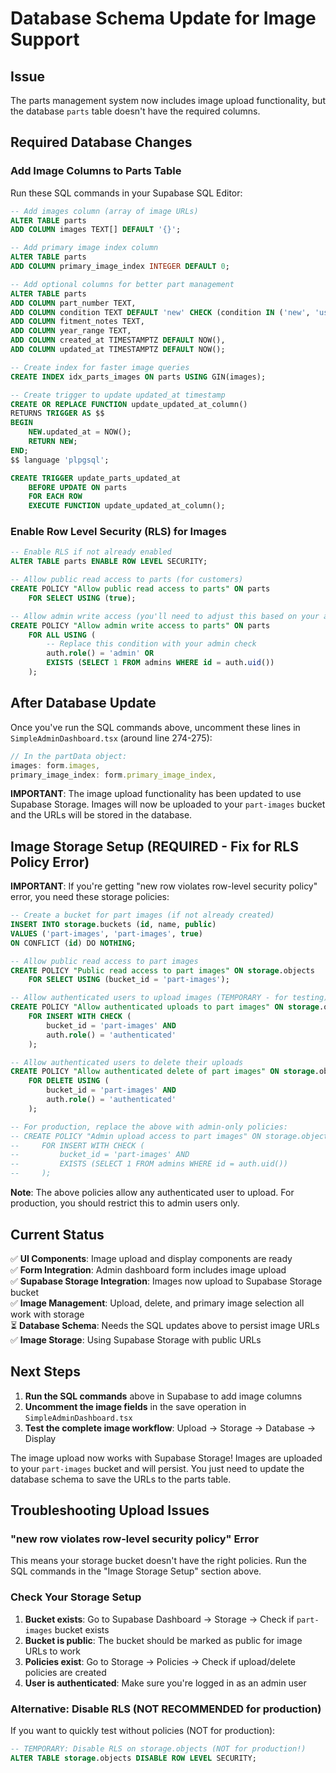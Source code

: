 # Database Schema Update for Image Support

## Issue

The parts management system now includes image upload functionality, but the database `parts` table doesn't have the required columns.

## Required Database Changes

### Add Image Columns to Parts Table

Run these SQL commands in your Supabase SQL Editor:

```sql
-- Add images column (array of image URLs)
ALTER TABLE parts
ADD COLUMN images TEXT[] DEFAULT '{}';

-- Add primary image index column
ALTER TABLE parts
ADD COLUMN primary_image_index INTEGER DEFAULT 0;

-- Add optional columns for better part management
ALTER TABLE parts
ADD COLUMN part_number TEXT,
ADD COLUMN condition TEXT DEFAULT 'new' CHECK (condition IN ('new', 'used', 'refurbished')),
ADD COLUMN fitment_notes TEXT,
ADD COLUMN year_range TEXT,
ADD COLUMN created_at TIMESTAMPTZ DEFAULT NOW(),
ADD COLUMN updated_at TIMESTAMPTZ DEFAULT NOW();

-- Create index for faster image queries
CREATE INDEX idx_parts_images ON parts USING GIN(images);

-- Create trigger to update updated_at timestamp
CREATE OR REPLACE FUNCTION update_updated_at_column()
RETURNS TRIGGER AS $$
BEGIN
    NEW.updated_at = NOW();
    RETURN NEW;
END;
$$ language 'plpgsql';

CREATE TRIGGER update_parts_updated_at
    BEFORE UPDATE ON parts
    FOR EACH ROW
    EXECUTE FUNCTION update_updated_at_column();
```

### Enable Row Level Security (RLS) for Images

```sql
-- Enable RLS if not already enabled
ALTER TABLE parts ENABLE ROW LEVEL SECURITY;

-- Allow public read access to parts (for customers)
CREATE POLICY "Allow public read access to parts" ON parts
    FOR SELECT USING (true);

-- Allow admin write access (you'll need to adjust this based on your auth setup)
CREATE POLICY "Allow admin write access to parts" ON parts
    FOR ALL USING (
        -- Replace this condition with your admin check
        auth.role() = 'admin' OR
        EXISTS (SELECT 1 FROM admins WHERE id = auth.uid())
    );
```

## After Database Update

Once you've run the SQL commands above, uncomment these lines in `SimpleAdminDashboard.tsx` (around line 274-275):

```typescript
// In the partData object:
images: form.images,
primary_image_index: form.primary_image_index,
```

**IMPORTANT**: The image upload functionality has been updated to use Supabase Storage. Images will now be uploaded to your `part-images` bucket and the URLs will be stored in the database.

## Image Storage Setup (REQUIRED - Fix for RLS Policy Error)

**IMPORTANT**: If you're getting "new row violates row-level security policy" error, you need these storage policies:

```sql
-- Create a bucket for part images (if not already created)
INSERT INTO storage.buckets (id, name, public)
VALUES ('part-images', 'part-images', true)
ON CONFLICT (id) DO NOTHING;

-- Allow public read access to part images
CREATE POLICY "Public read access to part images" ON storage.objects
    FOR SELECT USING (bucket_id = 'part-images');

-- Allow authenticated users to upload images (TEMPORARY - for testing)
CREATE POLICY "Allow authenticated uploads to part images" ON storage.objects
    FOR INSERT WITH CHECK (
        bucket_id = 'part-images' AND
        auth.role() = 'authenticated'
    );

-- Allow authenticated users to delete their uploads
CREATE POLICY "Allow authenticated delete of part images" ON storage.objects
    FOR DELETE USING (
        bucket_id = 'part-images' AND
        auth.role() = 'authenticated'
    );

-- For production, replace the above with admin-only policies:
-- CREATE POLICY "Admin upload access to part images" ON storage.objects
--     FOR INSERT WITH CHECK (
--         bucket_id = 'part-images' AND
--         EXISTS (SELECT 1 FROM admins WHERE id = auth.uid())
--     );
```

**Note**: The above policies allow any authenticated user to upload. For production, you should restrict this to admin users only.

## Current Status

✅ **UI Components**: Image upload and display components are ready  
✅ **Form Integration**: Admin dashboard form includes image upload  
✅ **Supabase Storage Integration**: Images now upload to Supabase Storage bucket  
✅ **Image Management**: Upload, delete, and primary image selection all work with storage  
⏳ **Database Schema**: Needs the SQL updates above to persist image URLs  
✅ **Image Storage**: Using Supabase Storage with public URLs

## Next Steps

1. **Run the SQL commands** above in Supabase to add image columns
2. **Uncomment the image fields** in the save operation in `SimpleAdminDashboard.tsx`
3. **Test the complete image workflow**: Upload → Storage → Database → Display

The image upload now works with Supabase Storage! Images are uploaded to your `part-images` bucket and will persist. You just need to update the database schema to save the URLs to the parts table.

## Troubleshooting Upload Issues

### "new row violates row-level security policy" Error

This means your storage bucket doesn't have the right policies. Run the SQL commands in the "Image Storage Setup" section above.

### Check Your Storage Setup

1. **Bucket exists**: Go to Supabase Dashboard → Storage → Check if `part-images` bucket exists
2. **Bucket is public**: The bucket should be marked as public for image URLs to work
3. **Policies exist**: Go to Storage → Policies → Check if upload/delete policies are created
4. **User is authenticated**: Make sure you're logged in as an admin user

### Alternative: Disable RLS (NOT RECOMMENDED for production)

If you want to quickly test without policies (NOT for production):

```sql
-- TEMPORARY: Disable RLS on storage.objects (NOT for production!)
ALTER TABLE storage.objects DISABLE ROW LEVEL SECURITY;
```
